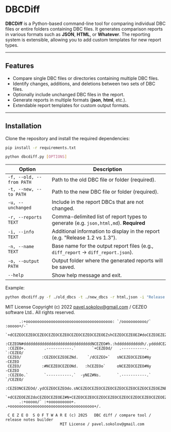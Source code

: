 # DBCDiff

**DBCDiff** is a Python-based command-line tool for comparing individual DBC files or entire folders containing DBC files. It generates comparison reports in various formats such as **JSON**, **HTML**, or **Whatever**. The reporting system is extensible, allowing you to add custom templates for new report types.

---

## Features

- Compare single DBC files or directories containing multiple DBC files.
- Identify changes, additions, and deletions between two sets of DBC files.
- Optionally include unchanged DBC files in the report.
- Generate reports in multiple formats (**json**, **html**, etc.).
- Extendable report templates for custom output formats.

---

## Installation

Clone the repository and install the required dependencies:

```bash
pip install -r requirements.txt
```

```bash
python dbcdiff.py [OPTIONS]
```

Option                   | Description
------------------------ | -----------
`-f, --old, --from PATH` | Path to the old DBC file or folder (required).
`-t, --new, --to PATH`   | Path to the new DBC file or folder (required).
`-u, --unchanged`        | Include in the report DBCs that are not changed.
`-r, --reports TEXT`     | Comma-delimited list of report types to generate (e.g. `json,html,md`). **Required**
`-i, --info TEXT`        | Additional information to display in the report (e.g. "Release 1.2 vs 1.3").
`-n, --name TEXT`        | Base name for the output report files (e.g., `diff_report` → `diff_report.json`).
`-o, --output PATH`      | Output folder where the generated reports will be saved.
`--help`                 | Show help message and exit.


Example:
```bash
python dbcdiff.py -f ./old_dbcs -t ./new_dbcs -r html,json -i "Release v1.0 vs v2.0"
```

MIT License Copyright (c) 2022 pavel.sokolov@gmail.com / CEZEO software Ltd.. All rights reserved.

```
      .:+oooooooooooooooooooooooooooooooooooooo: `/ooooooooooo/` :ooooo+/-`
   `+dCEZEOCEZEOCEZEOCEZEOCEZEOCEZEOCEZEOCEZEOEZshCEZEOCEZEOEZ#doCEZEOEZEZNs.
  :CEZEON#ddddddddddddddddddddddddddddddNCEZEO#h.:hdddddddddddh/.yddddCEZEO#N+
 :CEZEO+.        .-----------.`       `+CEZEOd/   .-----------.        `:CEZEO/
 CEZEO/         :CEZEOCEZEOEZNd.    `/dCEZEO+`   sNCEZEOCEZEO#Ny         -CEZEO
 CEZEO/         :#NCEZEOCEZEONd.   :hCEZEOo`     oNCEZEOCEZEO#Ny         -CEZEO
 :CEZEOo.`       `-----------.`  -yNEZ#Ns.       `.-----------.`       `/CEZEO/
  :CEZEONCEZEOd/.ydCEZEOCEZEOdo.sNCEZEOCEZEOCEZEOCEZEOCEZEOCEZEOCEZEOEZNEZEZN+
   `+dCEZEOEZEZdoCEZEOCEZEOEZ#N+CEZEOCEZEOCEZEOCEZEOCEZEOCEZEOCEZEOCEZEOEZ#s.
      .:+ooooo/` :+oooooooooo+. .+ooooooooooooooooooooooooooooooooooooo+/.

 C E Z E O  S O F T W A R E (c) 2025   DBC diff / compare tool / release notes builder
                        MIT License / pavel.sokolov@gmail.com
```